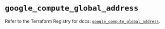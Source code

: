 # `google_compute_global_address`

Refer to the Terraform Registry for docs: [`google_compute_global_address`](https://registry.terraform.io/providers/hashicorp/google/6.15.0/docs/resources/compute_global_address).
